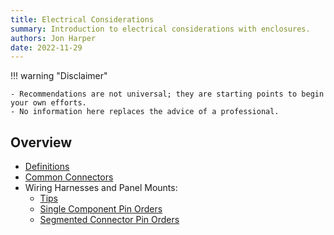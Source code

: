 ```yaml
---
title: Electrical Considerations
summary: Introduction to electrical considerations with enclosures.
authors: Jon Harper
date: 2022-11-29
---
```


!!! warning "Disclaimer"

    - Recommendations are not universal; they are starting points to begin your own efforts.
    - No information here replaces the advice of a professional.

## Overview


- [Definitions](terms.md)
- [Common Connectors](connectors.md)
- Wiring Harnesses and Panel Mounts:
    - [Tips](panel_tips.md)
    - [Single Component Pin Orders](single.md)
    - [Segmented Connector Pin Orders](multi.md)